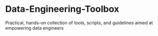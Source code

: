 # Data-Engineering-Toolbox
Practical, hands-on collection of tools, scripts, and guidelines aimed at empowering data engineers
